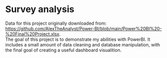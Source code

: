 # Survey analysis

Data for this project originally downloaded from: <https://github.com/AlexTheAnalyst/Power-BI/blob/main/Power%20BI%20-%20Final%20Project.xlsx>.<br>
The goal of this project is to demonstrate my abilities with PowerBI. It includes a small amount of data cleaning and database manipulation, with the final goal of creating a useful dashboard visualition.